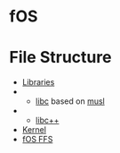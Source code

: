 # fOS
# File Structure
* [Libraries](Library)
* * [libc](Library/LibC) based on [musl](https://github.com/bminor/musl)
* * [libc++](Library/LibCXX)
* [Kernel](Kernel) 
* [fOS FFS](Base) 